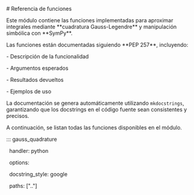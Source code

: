 \# Referencia de funciones



Este módulo contiene las funciones implementadas para aproximar integrales mediante \*\*cuadratura Gauss-Legendre\*\* y manipulación simbólica con \*\*SymPy\*\*.  



Las funciones están documentadas siguiendo \*\*PEP 257\*\*, incluyendo:



\- Descripción de la funcionalidad

\- Argumentos esperados

\- Resultados devueltos

\- Ejemplos de uso



La documentación se genera automáticamente utilizando `mkdocstrings`, garantizando que los docstrings en el código fuente sean consistentes y precisos.



A continuación, se listan todas las funciones disponibles en el módulo.



::: gauss\_quadrature

&nbsp;   handler: python

&nbsp;   options:

&nbsp;     docstring\_style: google

&nbsp;     paths: \[".."]



